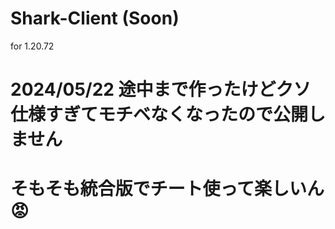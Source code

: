 # Shark-Client (Soon)
for 1.20.72
# 2024/05/22 途中まで作ったけどクソ仕様すぎてモチベなくなったので公開しません
# そもそも統合版でチート使って楽しいん😡
